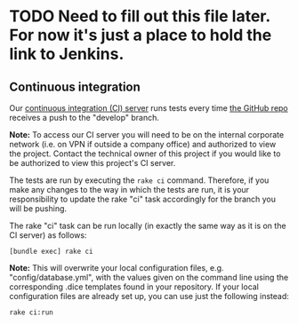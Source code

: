 # TODO Need to fill out this file later.  For now it's just a place to hold the link to Jenkins.


## Continuous integration

Our [continuous integration (CI) server][ci] runs tests every time [the GitHub
repo][gh] receives a push to the "develop" branch.

[ci]: http://ec2-54-221-137-29.compute-1.amazonaws.com:8080/
[gh]: https://github.com/mdsol/minotaur

**Note:** To access our CI server you will need to be on the internal corporate
network (i.e. on VPN if outside a company office) and authorized to view the project.
Contact the technical owner of this project if you would like to be authorized to
view this project's CI server.

The tests are run by executing the `rake ci` command. Therefore, if you make any
changes to the way in which the tests are run, it is your responsibility to
update the rake "ci" task accordingly for the branch you will be pushing.

The rake "ci" task can be run locally (in exactly the same way as it is on the
CI server) as follows:

```
[bundle exec] rake ci
```

**Note:** This will overwrite your local configuration files, e.g.
"config/database.yml", with the values given on the command line using the
corresponding .dice templates found in your repository. If your local
configuration files are already set up, you can use just the following instead:

```
rake ci:run
```
